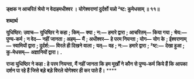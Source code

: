 **ङ्क्षक न आचरितं श्रेयो न वेदाहमधीश्वर ।** **योगेश्वराणां दुर्दर्शो यन्नो ²ष्ट: कुमेधसाम् ॥ ११॥** 

**शब्दार्थ** 

**युधिष्ठिर: उवाच—** **युधिष्ठिर ने कहा** **; किम्—** **क्या** **; न:—** **हमारे द्वारा** **; आचरितम्—** **किया गया** **; श्रेय:—** **पुण्य-कर्म** **; न वेद—** **नहीं** **जानता** **; अहम्—** **मैं** **; अधीश्वर—** **हे परम नियन्ता** **; योग—** **योग के** **; ईश्वराणाम्—** **स्वामियों द्वारा** **; दुर्दर्श:—** **विरले ही दिखने वाला** **;** **यत्—** **वह** **; न:—** **हमारे द्वारा** **; ²ष्ट:—** **देखा हुआ** **; कु-मेधसम्—** **अज्ञानियों द्वारा।** **.** 

**राजा युधिष्ठिर ने कहा : हे परम नियन्ता, मैं नहीं जानता कि हम मूर्खों ने कौन से पुण्य-कर्म** **किये हैं कि आपका दर्शन पा रहे हैं जिसे बड़े बड़े विरले योगेश्वर ही कर पाते हैं।** **** 